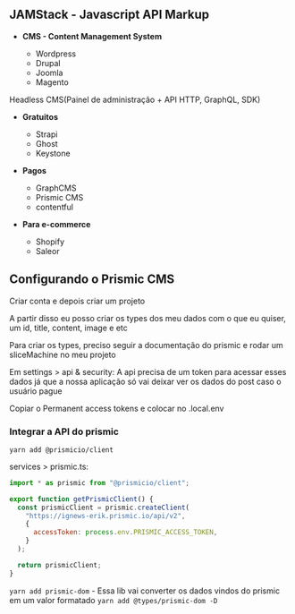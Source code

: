 ## JAMStack - Javascript API Markup

- **CMS - Content Management System**

  - Wordpress
  - Drupal
  - Joomla
  - Magento

Headless CMS(Painel de administração + API HTTP, GraphQL, SDK)

- **Gratuitos**

  - Strapi
  - Ghost
  - Keystone

- **Pagos**

  - GraphCMS
  - Prismic CMS
  - contentful

- **Para e-commerce**

  - Shopify
  - Saleor

## Configurando o Prismic CMS

Criar conta e depois criar um projeto

A partir disso eu posso criar os types dos meu dados com o que eu quiser, um id, title, content, image e etc

Para criar os types, preciso seguir a documentação do prismic e rodar um sliceMachine no meu projeto

Em settings > api & security:
A api precisa de um token para acessar esses dados já que a nossa aplicação só vai deixar ver os dados do post caso o usuário pague

Copiar o Permanent access tokens e colocar no .local.env

### Integrar a API do prismic

`yarn add @prismicio/client`

services > prismic.ts:

```js
import * as prismic from "@prismicio/client";

export function getPrismicClient() {
  const prismicClient = prismic.createClient(
    "https://ignews-erik.prismic.io/api/v2",
    {
      accessToken: process.env.PRISMIC_ACCESS_TOKEN,
    }
  );

  return prismicClient;
}
```

`yarn add prismic-dom` - Essa lib vai converter os dados vindos do prismic em um valor formatado
`yarn add @types/prismic-dom -D`
